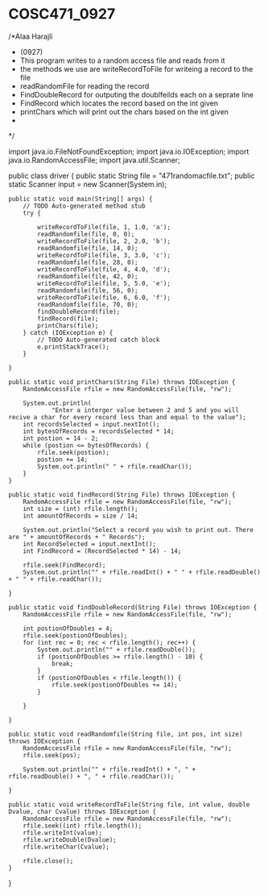 # COSC471_0927
/*Alaa Harajli
 * (0927)
 * This program writes to a random access file and reads from it
 * the methods we use are writeRecordToFile for writeing a record to the file
 * readRandomFile for reading the record
 * FindDoubleRecord for outputing the doublfeilds each on a seprate line
 * FindRecord which locates the record based on the int given
 * printChars which will print out the chars based on the int given 
 * 
 */

import java.io.FileNotFoundException;
import java.io.IOException;
import java.io.RandomAccessFile;
import java.util.Scanner;

public class driver {
	public static String file = "471randomacfile.txt";
	public static Scanner input = new Scanner(System.in);

	public static void main(String[] args) {
		// TODO Auto-generated method stub
		try {

			writeRecordToFile(file, 1, 1.0, 'a');
			readRandomfile(file, 0, 0);
			writeRecordToFile(file, 2, 2.0, 'b');
			readRandomfile(file, 14, 0);
			writeRecordToFile(file, 3, 3.0, 'c');
			readRandomfile(file, 28, 0);
			writeRecordToFile(file, 4, 4.0, 'd');
			readRandomfile(file, 42, 0);
			writeRecordToFile(file, 5, 5.0, 'e');
			readRandomfile(file, 56, 0);
			writeRecordToFile(file, 6, 6.0, 'f');
			readRandomfile(file, 70, 0);
			findDoubleRecord(file);
			findRecord(file);
			printChars(file);
		} catch (IOException e) {
			// TODO Auto-generated catch block
			e.printStackTrace();
		}

	}

	public static void printChars(String File) throws IOException {
		RandomAccessFile rfile = new RandomAccessFile(file, "rw");

		System.out.println(
				"Enter a interger value between 2 and 5 and you will recive a char for every record less than and equal to the value");
		int recordsSelected = input.nextInt();
		int bytesOfRecords = recordsSelected * 14;
		int postion = 14 - 2;
		while (postion <= bytesOfRecords) {
			rfile.seek(postion);
			postion += 14;
			System.out.println(" " + rfile.readChar());
		}
	}

	public static void findRecord(String File) throws IOException {
		RandomAccessFile rfile = new RandomAccessFile(file, "rw");
		int size = (int) rfile.length();
		int amountOfRecords = size / 14;

		System.out.println("Select a record you wish to print out. There are " + amountOfRecords + " Records");
		int RecordSelected = input.nextInt();
		int FindRecord = (RecordSelected * 14) - 14;

		rfile.seek(FindRecord);
		System.out.println("" + rfile.readInt() + " " + rfile.readDouble() + " " + rfile.readChar());

	}

	public static void findDoubleRecord(String File) throws IOException {
		RandomAccessFile rfile = new RandomAccessFile(file, "rw");

		int postionOfDoubles = 4;
		rfile.seek(postionOfDoubles);
		for (int rec = 0; rec < rfile.length(); rec++) {
			System.out.println("" + rfile.readDouble());
			if (postionOfDoubles >= rfile.length() - 10) {
				break;
			}
			if (postionOfDoubles < rfile.length()) {
				rfile.seek(postionOfDoubles += 14);
			}

		}

	}

	public static void readRandomfile(String file, int pos, int size) throws IOException {
		RandomAccessFile rfile = new RandomAccessFile(file, "rw");
		rfile.seek(pos);

		System.out.println("" + rfile.readInt() + ", " + rfile.readDouble() + ", " + rfile.readChar());

	}

	public static void writeRecordToFile(String file, int value, double Dvalue, char Cvalue) throws IOException {
		RandomAccessFile rfile = new RandomAccessFile(file, "rw");
		rfile.seek((int) rfile.length());
		rfile.writeInt(value);
		rfile.writeDouble(Dvalue);
		rfile.writeChar(Cvalue);

		rfile.close();
	}

}
